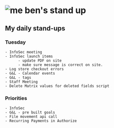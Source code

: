 # ![me](https://avatars2.githubusercontent.com/u/5232044?s=50&v=4) ben's stand up

## My daily stand-ups
     
### Tuesday
     
    - InfoSec meeting
    - InfoSec launch items
          - update PDF on site
          - make sure message is correct on site.
    - Log store checkout errors
    - G&L - Calendar events
    - G&L - tags
    - Staff Meeting
    - Delete Matrix values for deleted fields script
    
### Priorities 
   
    - InfoSec
    - G&L - pre built goals
    - File movement api call
    - Recurring Payments in Authorize
